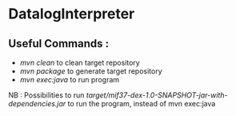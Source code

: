 # DatalogInterpreter

## Useful Commands :

<ul>
  <li> <i> mvn clean </i> to clean target repository </li>
  <li> <i> mvn package </i> to generate target repository </li>
  <li> <i> mvn exec:java </i> to run program </li>
</ul>

NB : Possibilities to run <i> target/mif37-dex-1.0-SNAPSHOT-jar-with-dependencies.jar </i> to run the program, instead of mvn exec:java 
